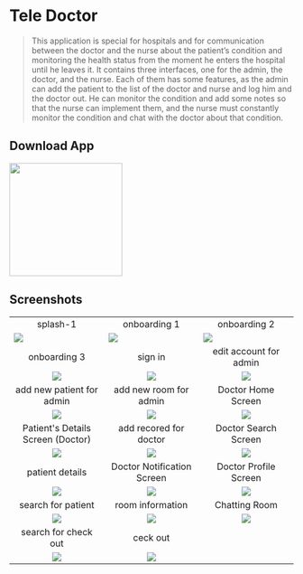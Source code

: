# Tele Doctor


>This application is special for hospitals and for communication between the doctor and the nurse about the patient’s condition and monitoring the health status from the moment he enters the hospital until he leaves it. It contains three interfaces, one for the admin, the doctor, and the nurse. Each of them has some features, as the admin can add the patient to the list of the doctor and nurse and log him and the doctor out.  He can monitor the condition and add some notes so that the nurse can implement them, and the nurse must constantly monitor the condition and chat with the doctor about that condition.

## Download App
<a href="https://github.com/Ahmedshiref72/Tele-Doctor/releases/download/v1/tele.doctor.apk"><img src="https://playerzon.com/asset/download.png" width="200"></img></a>

## Screenshots
<table width="100%">
  <tr>
    <td width="33.3%" align="center">
splash-1   
    </td>
        <td width="33.3%" align="center">
       onboarding  1
    </td>
    <td width="33.3%" align="center">
     onboarding  2
    </td>

  </tr>
  <tr>
  <td width="33.3%"><img src="https://github.com/Ahmedshiref72/Tele-Doctor/assets/103084673/52ba7f5c-77e3-440e-9cf2-24f3c6c15e33"/></td>
     <td width="33.3%"><img src="https://github.com/Ahmedshiref72/Tele-Doctor/assets/103084673/a3b47b72-b00a-4b96-b3e6-558f7b7ee4b8"/></td>
  <td width="33.3%"><img src="https://github.com/Ahmedshiref72/Tele-Doctor/assets/103084673/27e6d092-9976-4a18-bb8f-619367dd4d73"/></td>
 
  </tr>
  <tr>
    <td width="33.3%" align="center">
       onboarding 3
    </td>
        <td width="33.3%" align="center">
     sign in
    </td>
        <td width="33.3%" align="center">
      edit account for admin
    </td>
  </tr>
  <tr>
  <td width="33.3%" align="center"><img src="https://github.com/Ahmedshiref72/Tele-Doctor/assets/103084673/7160ea94-b53d-4382-beb6-083c828bfab1"/></td>
  <td width="33.3%" align="center"><img src="https://github.com/Ahmedshiref72/Tele-Doctor/assets/103084673/a80efaf2-a0e3-4852-991a-00125c9ea03b"/></td>
  <td width="33.3%" align="center"><img src="https://github.com/Ahmedshiref72/Tele-Doctor/assets/103084673/a88cc347-4585-43be-aa38-1a355f62a4c5"/></td>
  </tr>
   <tr>
    <td width="33.3%" align="center">
       add new patient for admin
    </td>
        <td width="33.3%" align="center">
      add new room for admin
    </td>
        <td width="33.3%" align="center">
    Doctor Home Screen
    </td>
  </tr>
  <tr>
  <td width="33.3%" align="center"><img src="https://github.com/Ahmedshiref72/Tele-Doctor/assets/103084673/c6c801bb-4bd0-477a-bac8-bdc35a371039"/></td>
  <td width="33.3%" align="center"><img src="https://github.com/Ahmedshiref72/Tele-Doctor/assets/103084673/f28a0f12-ec55-40a7-b2ed-78048afb2539"/></td>
  <td width="33.3%" align="center"><img src="https://github.com/Ahmedshiref72/Tele-Doctor/assets/103084673/68399f9c-39e5-40d2-8349-0c616cd2d10e"/></td>
  </tr>
    <tr>
    <td width="33.3%" align="center">
         Patient's Details Screen (Doctor)
    </td>
        <td width="33.3%" align="center">
     add recored for doctor
    </td>
        <td width="33.3%" align="center">
      Doctor Search Screen
    </td>
  </tr>
  <tr>
  <td width="33.3%" align="center"><img src="https://github.com/Ahmedshiref72/Tele-Doctor/assets/103084673/78e5c9e4-fadb-42dc-a951-78742ffad59f"/></td>
  <td width="33.3%" align="center"><img src="https://github.com/Ahmedshiref72/Tele-Doctor/assets/103084673/679172d9-0511-4b8e-8d5b-b89d1983d607"/></td>
  <td width="100%" align="center"><img src="https://github.com/Ahmedshiref72/Tele-Doctor/assets/103084673/22b46a4b-59f4-4eac-9da4-ab8e74255a18"/></td>
     </tr>
    <tr>
    <td width="33.3%" align="center">
           patient details
    </td>
        <td width="33.3%" align="center">
      Doctor Notification Screen
    </td>
        <td width="33.3%" align="center">
      Doctor Profile Screen
    </td>
  </tr>
  <tr>
  <td width="33.3%" align="center"><img src="https://github.com/Ahmedshiref72/Tele-Doctor/assets/103084673/15b94b6c-fbd6-4c6c-a984-da528b485c24"/></td>
  <td width="33.3%" align="center"><img src="https://github.com/Ahmedshiref72/Tele-Doctor/assets/103084673/79854dc2-a4a0-4e54-afb1-498be70e5cb9"/></td>
  <td width="33.3%" align="center"><img src="https://github.com/Ahmedshiref72/Tele-Doctor/assets/103084673/099e7bd9-f995-4fd6-a81f-aa7e6ceb1092"/></td>
    <tr>
    <td width="33.3%" align="center">
       search for patient   
    </td>
        <td width="33.3%" align="center">
     room information
    </td>
        <td width="33.3%" align="center">
      Chatting Room
    </td>
  </tr>
  <tr>
  <td width="33.3%" align="center"><img src="https://github.com/Ahmedshiref72/Tele-Doctor/assets/103084673/59d71a20-c97a-43f0-a888-31fba9a0b94a"/></td>
  <td width="33.3%" align="center"><img src="https://github.com/Ahmedshiref72/Tele-Doctor/assets/103084673/fbbef921-5211-4952-8424-567b607ddbd8"/></td>
  <td width="33.3%" align="center"><img src="https://github.com/Ahmedshiref72/Tele-Doctor/assets/103084673/212d58aa-6027-414a-8d6c-41491da14d62"/></td>
         </tr>
         </tr>
    <tr>
    <td width="33.3%" align="center">
         search for check out
    </td>
        <td width="33.3%" align="center">
      ceck out 
    </td>
  </tr>
  <tr>
  <td width="33.3%" align="center"><img src="https://github.com/Ahmedshiref72/Tele-Doctor/assets/103084673/425281e6-d9b3-4c5b-b917-b701ed18caf6"/></td>
  <td width="33.3%" align="center"><img src="https://github.com/Ahmedshiref72/Tele-Doctor/assets/103084673/5638bab3-7328-43b7-a7f9-0e4fa61d4219"/></td>
 
  </tr>
 
  
</table>




 

